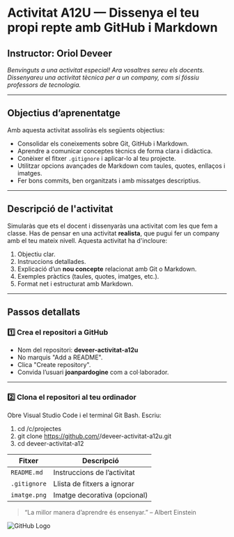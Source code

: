 # Activitat A12U — Dissenya el teu propi repte amb GitHub i Markdown

## Instructor: Oriol Deveer  
*Benvinguts a una activitat especial! Ara vosaltres sereu els docents. Dissenyareu una activitat tècnica per a un company, com si fóssiu professors de tecnologia.*

---

## Objectius d’aprenentatge

Amb aquesta activitat assoliràs els següents objectius:

- Consolidar els coneixements sobre Git, GitHub i Markdown.
- Aprendre a comunicar conceptes tècnics de forma clara i didàctica.
- Conèixer el fitxer `.gitignore` i aplicar-lo al teu projecte.
- Utilitzar opcions avançades de Markdown com taules, quotes, enllaços i imatges.
- Fer bons commits, ben organitzats i amb missatges descriptius.

---

## Descripció de l'activitat

Simularàs que ets el docent i dissenyaràs una activitat com les que fem a classe. Has de pensar en una activitat **realista**, que pugui fer un company amb el teu mateix nivell. Aquesta activitat ha d'incloure:

1. Objectiu clar.
2. Instruccions detallades.
3. Explicació d’un **nou concepte** relacionat amb Git o Markdown.
4. Exemples pràctics (taules, quotes, imatges, etc.).
5. Format net i estructurat amb Markdown.

---

## Passos detallats

### 1️⃣ Crea el repositori a GitHub

- Nom del repositori: **deveer-activitat-a12u**
- No marquis "Add a README".
- Clica "Create repository".
- Convida l’usuari **joanpardogine** com a col·laborador.

---

### 2️⃣ Clona el repositori al teu ordinador

Obre Visual Studio Code i el terminal Git Bash. Escriu:


1. cd /c/projectes
2. git clone https://github.com/<el-teu-usuari>/deveer-activitat-a12u.git
3. cd deveer-activitat-a12


| Fitxer        | Descripció                       |
|---------------|-----------------------------------|
| `README.md`   | Instruccions de l’activitat       |
| `.gitignore`  | Llista de fitxers a ignorar       |
| `imatge.png`  | Imatge decorativa (opcional)      |

> “La millor manera d’aprendre és ensenyar.” – Albert Einstein

![GitHub Logo](https://github.githubassets.com/images/modules/logos_page/GitHub-Mark.png)
